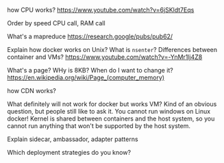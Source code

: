 how CPU works?
https://www.youtube.com/watch?v=6jSKldt7Eqs

Order by speed CPU call, RAM call

What's a mapreduce https://research.google/pubs/pub62/

Explain how docker works on Unix? What is `nsenter`? Differences between container and VMs?
https://www.youtube.com/watch?v=-YnMr1lj4Z8


What's a page? WHy is 8KB? When do I want to change it?
https://en.wikipedia.org/wiki/Page_(computer_memory)

how CDN works?

What definitely will not work for docker but works VM?
Kind of an obvious question, but people still like to ask it. You cannot run windows on Linux docker! 
Kernel is shared between containers and the host system, so you cannot run anything that won't be supported 
by the host system.   

Explain sidecar, ambassador, adapter patterns

Which deployment strategies do you know?
